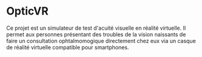 <h1>Optic<strong>VR</strong></h1>

Ce projet est un simulateur de test d'acuité visuelle en réalité virtuelle.
Il permet aux personnes présentant des troubles de la vision naissants de faire un consultation ophtalmomogique directement chez eux via un casque de réalité virtuelle compatible pour smartphones.
